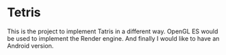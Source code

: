 Tetris
======
This is the project to implement Tatris in a different way.
OpenGL ES would be used to implement the Render engine.
And finally I would like to have an Android version. 
